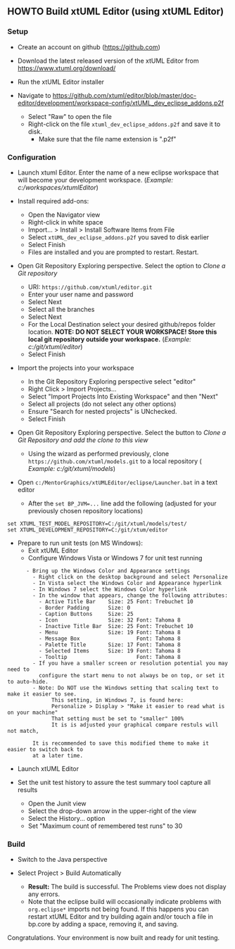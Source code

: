 HOWTO Build xtUML Editor (using xtUML Editor)
----------------------------------------------

### Setup
- Create an account on github (https://github.com)
	  
- Download the latest released version of the xtUML Editor from https://www.xtuml.org/download/

- Run the xtUML Editor installer
   
- Navigate to https://github.com/xtuml/editor/blob/master/doc-editor/development/workspace-config/xtUML_dev_eclipse_addons.p2f
  - Select "Raw" to open the file
  - Right-click on the file ```xtuml_dev_eclipse_addons.p2f``` and save it to disk.
    - Make sure that the file name extension is ".p2f"


### Configuration
- Launch xtuml Editor.  Enter the name of a new eclipse workspace that will become your development workspace. (_Example:  c:/workspaces/xtumlEditor_)

- Install required add-ons:
  - Open the Navigator view
  - Right-click in white space
  - Import... > Install > Install Software Items from File
  - Select ```xtUML_dev_eclipse_addons.p2f``` you saved to disk earlier
  - Select Finish
  - Files are installed and you are prompted to restart. Restart.
  	  
- Open Git Repository Exploring perspective.  Select the option to _Clone a Git repository_
  - URI: ```https://github.com/xtuml/editor.git```
  - Enter your user name and password
  - Select Next
  - Select all the branches
  - Select Next
  - For the Local Destination select your desired github/repos folder location. __NOTE: DO NOT SELECT YOUR WORKSPACE!  Store this local git repository outside your workspace.__   (_Example:  c:/git/xtuml/editor_)
  - Select Finish
  
- Import the projects into your workspace
  - In the Git Repository Exploring perspective select "editor"
  - Right Click > Import Projects...
  - Select "Import Projects Into Existing Workspace" and then "Next"
  - Select all projects (do not select any other options)
  - Ensure "Search for nested projects" is UNchecked.
  - Select Finish
   
- Open Git Repository Exploring perspective.  Select the button to _Clone a Git Repository and add the clone to this view_
  - Using the wizard as performed previously, clone ```https://github.com/xtuml/models.git``` to a local repository ( _Example:  c:/git/xtuml/models_)

- Open ```c:/MentorGraphics/xtUMLEditor/eclipse/Launcher.bat``` in a text editor
  - After the ```set BP_JVM=...``` line add the following (adjusted for your previously chosen repository locations)

```
set XTUML_TEST_MODEL_REPOSITORY=C:/git/xtuml/models/test/
set XTUML_DEVELOPMENT_REPOSITORY=C:/git/xtum/editor
```

- Prepare to run unit tests (on MS Windows):
  - Exit xtUML Editor
  - Configure Windows Vista or Windows 7 for unit test running

```
      - Bring up the Windows Color and Appearance settings
        - Right click on the desktop background and select Personalize
        - In Vista select the Windows Color and Appearance hyperlink
        - In Windows 7 select the Windows Color hyperlink
        - In the window that appears, change the following attributes:
          - Active Title Bar    Size: 25 Font: Trebuchet 10
          - Border Padding      Size: 0
          - Caption Buttons     Size: 25
          - Icon                Size: 32 Font: Tahoma 8
          - Inactive Title Bar  Size: 25 Font: Trebuchet 10
          - Menu                Size: 19 Font: Tahoma 8
          - Message Box                  Font: Tahoma 8
          - Palette Title       Size: 17 Font: Tahoma 8
          - Selected Items      Size: 19 Font: Tahoma 8
          - Tooltip                      Font: Tahoma 8
        - If you have a smaller screen or resolution potential you may need to
          configure the start menu to not always be on top, or set it to auto-hide.
        - Note: Do NOT use the Windows setting that scaling text to make it easier to see. 
              This setting, in Windows 7, is found here:
              Personalize > Display > "Make it easier to read what is on your machine"
              That setting must be set to "smaller" 100%
              It is is adjusted your graphical compare restuls will not match,
              
        It is recommended to save this modified theme to make it easier to switch back to 
        at a later time.
```

  - Launch xtUML Editor

- Set the unit test history to assure the test summary tool capture all results
  - Open the Junit view
  - Select the drop-down arrow in the upper-right of the view
  - Select the History... option
  - Set "Maximum count of remembered test runs" to 30 


### Build
- Switch to the Java perspective

- Select Project > Build Automatically
  - __Result:__ The build is successful.  The Problems view does not display any errors.
  - Note that the eclipse build will occasionally indicate problems with ```org.eclipse*``` imports not being found.  If this happens you can restart xtUML Editor and try building again and/or touch a file in bp.core by adding a space, removing it, and saving.


Congratulations.  Your environment is now built and ready for unit testing.
